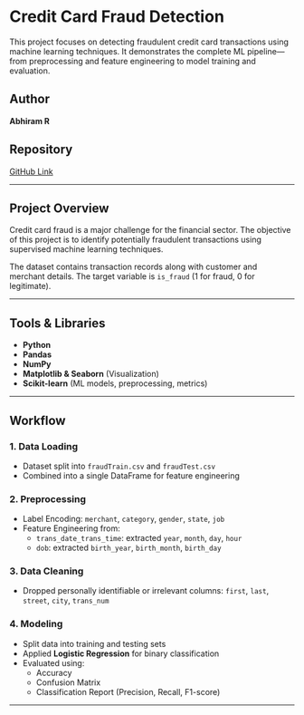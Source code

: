 # Credit Card Fraud Detection

This project focuses on detecting fraudulent credit card transactions using machine learning techniques. It demonstrates the complete ML pipeline—from preprocessing and feature engineering to model training and evaluation.

## Author

**Abhiram R**

## Repository

 [GitHub Link](https://github.com/rAbhiram-github/MACHINE_LEARNING_PROJECTS/tree/main/CREDIT_CARD_FRAUD_DETECTION)

---

## Project Overview

Credit card fraud is a major challenge for the financial sector. The objective of this project is to identify potentially fraudulent transactions using supervised machine learning techniques. 

The dataset contains transaction records along with customer and merchant details. The target variable is `is_fraud` (1 for fraud, 0 for legitimate).

---

## Tools & Libraries

- **Python**
- **Pandas**
- **NumPy**
- **Matplotlib & Seaborn** (Visualization)
- **Scikit-learn** (ML models, preprocessing, metrics)

---

## Workflow

### 1. **Data Loading**
- Dataset split into `fraudTrain.csv` and `fraudTest.csv`
- Combined into a single DataFrame for feature engineering

### 2. **Preprocessing**
- Label Encoding: `merchant`, `category`, `gender`, `state`, `job`
- Feature Engineering from:
  - `trans_date_trans_time`: extracted `year`, `month`, `day`, `hour`
  - `dob`: extracted `birth_year`, `birth_month`, `birth_day`

### 3. **Data Cleaning**
- Dropped personally identifiable or irrelevant columns: `first`, `last`, `street`, `city`, `trans_num`

### 4. **Modeling**
- Split data into training and testing sets
- Applied **Logistic Regression** for binary classification
- Evaluated using:
  - Accuracy
  - Confusion Matrix
  - Classification Report (Precision, Recall, F1-score)

---



